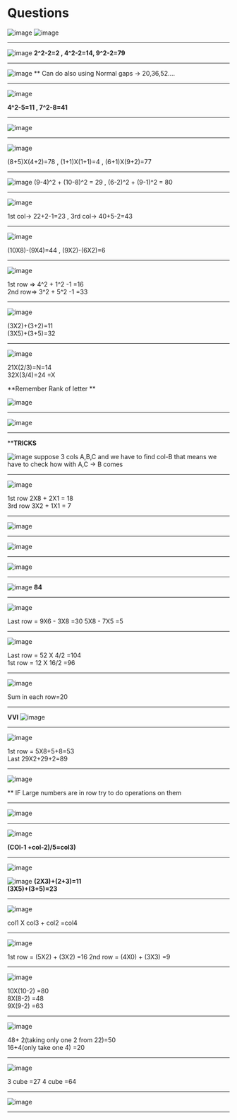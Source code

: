 # Questions

![image](https://user-images.githubusercontent.com/77873383/182404580-19a8a10c-0002-4679-8aa1-122320f0bd39.png)
![image](https://user-images.githubusercontent.com/77873383/182404669-e3390515-3127-4cc4-aafa-cfabaa5f8cab.png)


---

![image](https://user-images.githubusercontent.com/77873383/182405526-d4620da5-7572-451b-b59e-a5a7054cab24.png)
**2^2-2=2 , 4^2-2=14,  9^2-2=79**

---

![image](https://user-images.githubusercontent.com/77873383/182406502-a82a50e9-365b-4a31-a0b7-cbe503930658.png)
** Can do also using Normal gaps -> 20,36,52....

---

![image](https://user-images.githubusercontent.com/77873383/182407472-dbd36aad-352f-4903-8e05-8ec3d48f2ea8.png)

**4^2-5=11 , 7^2-8=41**

---

![image](https://user-images.githubusercontent.com/77873383/182408688-1acac065-9641-4215-b4e1-b0e51c9c7911.png)

---
![image](https://user-images.githubusercontent.com/77873383/182409313-7085a6cb-9d03-467b-b2c5-acd5f65c3482.png)

(8+5)X(4+2)=78  ,  (1+1)X(1+1)=4 , (6+1)X(9+2)=77

---
![image](https://user-images.githubusercontent.com/77873383/182410599-e0653024-7a5d-4296-8d33-71a1bccd7c03.png)
(9-4)^2 + (10-8)^2 = 29 ,     (6-2)^2 + (9-1)^2 = 80 

---
![image](https://user-images.githubusercontent.com/77873383/182411166-24e9f942-48b1-4667-b148-63ca60eba062.png)

1st col->  22+2-1=23 , 3rd col-> 40+5-2=43

---
![image](https://user-images.githubusercontent.com/77873383/182411667-5d291a41-71df-493b-b234-ca7ffc46d620.png)

(10X8)-(9X4)=44 ,   (9X2)-(6X2)=6

---
![image](https://user-images.githubusercontent.com/77873383/182412619-20b8a830-29c0-43e4-811d-c957546d930c.png)

1st row => 4^2 + 1^2 -1 =16 <br>
2nd row=> 3^2 + 5^2 -1 =33

---
![image](https://user-images.githubusercontent.com/77873383/182419726-957d6a27-f94e-45df-9fd1-fb967630e612.png)

(3X2)+(3+2)=11<br>
(3X5)+(3+5)=32

---
![image](https://user-images.githubusercontent.com/77873383/182420236-1d2dd2c7-652c-4a55-a8bc-7993a9ffff1c.png)

21X(2/3)=N=14<br>
32X(3/4)=24 =X <br>

**Remember Rank of letter **

![image](https://user-images.githubusercontent.com/77873383/182420597-7ca3bb4f-3591-49af-9a02-36a60ce8fc41.png)

---
![image](https://user-images.githubusercontent.com/77873383/182423008-c751d761-47bf-465d-9691-b18dc4dcf30b.png)

---
****TRICKS**

![image](https://user-images.githubusercontent.com/77873383/182423526-518e8cc2-7424-4e3b-8428-800b8ef40e8b.png)
suppose 3 cols A,B,C and we have to find col-B that means we have to check how with A,C -> B comes

---
![image](https://user-images.githubusercontent.com/77873383/182423814-9c67491b-7e9b-4e03-8d48-550d72d60daf.png)

1st row 2X8 + 2X1 = 18<br>
3rd row 3X2 + 1X1 = 7

---
![image](https://user-images.githubusercontent.com/77873383/182425314-f177c721-cbf9-4a7d-ac51-4ccfb2841ac9.png)

---

![image](https://user-images.githubusercontent.com/77873383/182425691-e3478518-0cd6-49d3-9fed-e8f2960416f0.png)

---

![image](https://user-images.githubusercontent.com/77873383/182426387-fa436a73-7adb-4031-9dab-e72cbd9c2e3a.png)

---

![image](https://user-images.githubusercontent.com/77873383/182614101-6c292e14-ddb2-4d59-99b8-f6321705ec39.png)
**84**

---
![image](https://user-images.githubusercontent.com/77873383/182614937-8354173b-b987-429f-8130-944cd3143898.png)

Last row = 9X6 - 3X8 =30
5X8 - 7X5 =5

---

![image](https://user-images.githubusercontent.com/77873383/182615168-1fb31513-604b-465f-87b1-e12f42e9a1a0.png)

Last row = 52 X 4/2 =104<br>
1st row = 12 X 16/2 =96

---
![image](https://user-images.githubusercontent.com/77873383/182616010-c5a43b61-a043-45e6-90dc-ab9df33530e5.png)

Sum in each row=20

---
**VVI**
![image](https://user-images.githubusercontent.com/77873383/182616629-4d8778e3-8aa9-464d-9700-c4af259d4af8.png)

---

![image](https://user-images.githubusercontent.com/77873383/182617211-9c74c7b8-efd4-43e5-8b5b-4ca1ac2bb6e2.png)

1st row = 5X8+5+8=53<br>
Last 29X2+29+2=89

---
![image](https://user-images.githubusercontent.com/77873383/182618033-03ea803d-697c-4abc-b646-a8fb6a1b25ee.png)

** IF Large numbers are in row try to do operations on them

---
![image](https://user-images.githubusercontent.com/77873383/182618848-8e9d0e9c-ffe3-4990-ac9b-f7a805f5deff.png)

---
![image](https://user-images.githubusercontent.com/77873383/182810505-98eef2ed-d679-4591-8efa-8e93576b7a9e.png)

**(COl-1 +col-2)/5=col3)**

---
![image](https://user-images.githubusercontent.com/77873383/182810908-61b1e632-296d-4b5e-8427-01841ebfc04c.png)

![image](https://user-images.githubusercontent.com/77873383/182811045-893d49d1-0408-4eeb-b910-b317f0d880a1.png)
**(2X3)+(2+3)=11<br>
(3X5)+(3+5)=23**

---

![image](https://user-images.githubusercontent.com/77873383/182811712-62ac8490-43e9-41a7-8c76-3a6319eef8d6.png)

col1 X col3 + col2 =col4

---
![image](https://user-images.githubusercontent.com/77873383/182812085-42320051-acae-4cb1-a327-6f76284c5f51.png)

1st row = (5X2) + (3X2) =16
2nd row = (4X0) + (3X3) =9

---

![image](https://user-images.githubusercontent.com/77873383/182812477-33551bf2-9f0b-4f37-b956-a7ea7e468355.png)

10X(10-2) =80 <br>
8X(8-2) =48 <br>
9X(9-2) =63

---
![image](https://user-images.githubusercontent.com/77873383/182812868-5852d42c-269d-4add-ad03-dba36660d06c.png)

48+ 2(taking only one 2 from 22)=50
<br>
16+4(only take one 4) =20

---

![image](https://user-images.githubusercontent.com/77873383/182821965-563093d1-39f4-4a5b-af47-02e7b00b2758.png)

3 cube =27 
4 cube =64

---
![image](https://user-images.githubusercontent.com/77873383/182822356-98628606-f649-4d70-aed9-8fa646a5a1bb.png)

---
